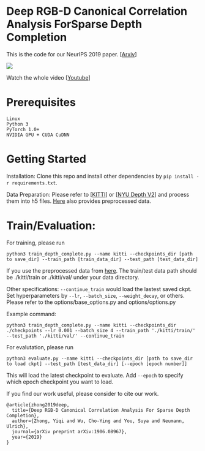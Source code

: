 # Deep RGB-D Canonical Correlation Analysis ForSparse Depth Completion
This is the code for our NeurIPS 2019 paper. [<a href="https://arxiv.org/abs/1906.08967">Arxiv</a>]

<img src='images/500.gif'>

Watch the whole video [<a href="https://www.youtube.com/watch?v=6HCWipHkv60">Youtube</a>]

# Prerequisites
	Linux
	Python 3
	PyTorch 1.0+
	NVIDIA GPU + CUDA CuDNN 

# Getting Started

Installation:
	Clone this repo and install other dependencies by `pip install -r requirements.txt`.

Data Preparation: 
	Please refer to [<a href="http://www.cvlibs.net/datasets/kitti/index.php">KITTI</a>] or [<a href="https://cs.nyu.edu/~silberman/datasets/nyu_depth_v2.html">NYU Depth V2</a>] and process them into h5 files. <a href="https://github.com/fangchangma/sparse-to-dense.pytorch">Here</a> also provides preprocessed data.

# Train/Evaluation:

For training, please run

	python3 train_depth_complete.py --name kitti --checkpoints_dir [path to save_dir] --train_path [train_data_dir] --test_path [test_data_dir]

If you use the preprocessed data from <a href="https://github.com/fangchangma/sparse-to-dense.pytorch">here</a>. The train/test data path should be ./kitti/train or ./kitti/val/ under your data directory.

Other specifications: `--continue_train` would load the lastest saved ckpt. Set hyperparameters by `--lr`, `--batch_size`, `--weight_decay`, or others. Please refer to the options/base_options.py and options/options.py

Example command:

	python3 train_depth_complete.py --name kitti --checkpoints_dir ./checkpoints --lr 0.001 --batch_size 4 --train_path './kitti/train/' --test_path './kitti/val/' --continue_train
	
For evalutation, please run

	python3 evaluate.py --name kitti --checkpoints_dir [path to save_dir to load ckpt] --test_path [test_data_dir] [--epoch [epoch number]]

This will load the latest checkpoint to evaluate. Add `--epoch` to specify which epoch checkpoint you want to load.

If you find our work useful, please consider to cite our work.

	@article{zhong2019deep,
	  title={Deep RGB-D Canonical Correlation Analysis For Sparse Depth Completion},
	  author={Zhong, Yiqi and Wu, Cho-Ying and You, Suya and Neumann, Ulrich},
	  journal={arXiv preprint arXiv:1906.08967},
	  year={2019}
	}

